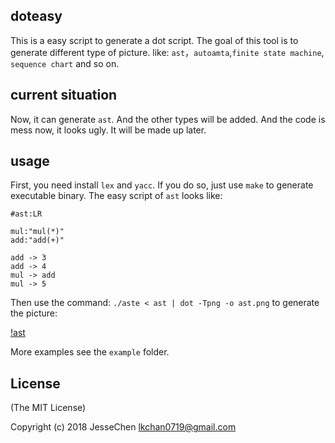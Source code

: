 ## doteasy

This is a easy script to generate a dot script.
The goal of this tool is to generate different type of picture. like: `ast`，`autoamta`,`finite state machine`, `sequence chart` and so on.

## current situation

Now, it can generate `ast`. And the other types will be added. And the code is mess now, it looks ugly. It will be made up later.

## usage

First, you need install `lex` and `yacc`. If you do so, just use `make` to generate executable binary. The easy script of `ast` looks like:

```shell
#ast:LR

mul:"mul(*)"
add:"add(+)"

add -> 3
add -> 4
mul -> add
mul -> 5
```

Then use the command: `./aste < ast | dot -Tpng -o ast.png` to generate the picture:

[!ast](./asset/ast.png)


More examples see the `example` folder.


## License

(The MIT License)

Copyright (c) 2018 JesseChen <lkchan0719@gmail.com>
